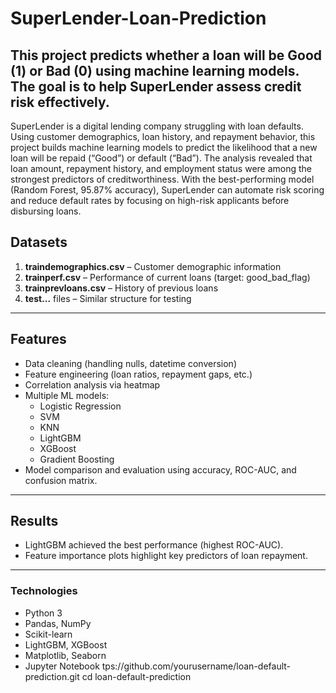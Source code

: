 # SuperLender-Loan-Prediction
This project predicts whether a loan will be Good (1) or Bad (0) using machine learning models. The goal is to help SuperLender assess credit risk effectively.
---

SuperLender is a digital lending company struggling with loan defaults. Using customer demographics, loan history, and repayment behavior, this project builds machine learning models to predict the likelihood that a new loan will be repaid (“Good”) or default (“Bad”).
The analysis revealed that loan amount, repayment history, and employment status were among the strongest predictors of creditworthiness.
With the best-performing model (Random Forest, 95.87% accuracy), SuperLender can automate risk scoring and reduce default rates by focusing on high-risk applicants before disbursing loans.

## Datasets
1. **traindemographics.csv** – Customer demographic information  
2. **trainperf.csv** – Performance of current loans (target: good_bad_flag)  
3. **trainprevloans.csv** – History of previous loans  
4. **test...** files – Similar structure for testing
---

## Features
- Data cleaning (handling nulls, datetime conversion)
- Feature engineering (loan ratios, repayment gaps, etc.)
- Correlation analysis via heatmap
- Multiple ML models:
  - Logistic Regression
  - SVM
  - KNN
  - LightGBM
  - XGBoost
  - Gradient Boosting
- Model comparison and evaluation using accuracy, ROC-AUC, and confusion matrix.
---

## Results
- LightGBM achieved the best performance (highest ROC-AUC).  
- Feature importance plots highlight key predictors of loan repayment.
---

### Technologies
- Python 3
- Pandas, NumPy
- Scikit-learn
- LightGBM, XGBoost
- Matplotlib, Seaborn
- Jupyter Notebook
tps://github.com/yourusername/loan-default-prediction.git
   cd loan-default-prediction
